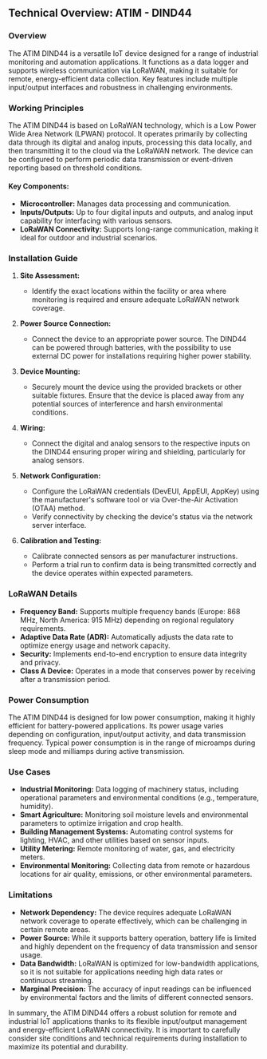 ## Technical Overview: ATIM - DIND44

### Overview

The ATIM DIND44 is a versatile IoT device designed for a range of industrial monitoring and automation applications. It functions as a data logger and supports wireless communication via LoRaWAN, making it suitable for remote, energy-efficient data collection. Key features include multiple input/output interfaces and robustness in challenging environments.

### Working Principles

The ATIM DIND44 is based on LoRaWAN technology, which is a Low Power Wide Area Network (LPWAN) protocol. It operates primarily by collecting data through its digital and analog inputs, processing this data locally, and then transmitting it to the cloud via the LoRaWAN network. The device can be configured to perform periodic data transmission or event-driven reporting based on threshold conditions.

#### Key Components:
- **Microcontroller:** Manages data processing and communication.
- **Inputs/Outputs:** Up to four digital inputs and outputs, and analog input capability for interfacing with various sensors.
- **LoRaWAN Connectivity:** Supports long-range communication, making it ideal for outdoor and industrial scenarios.

### Installation Guide

1. **Site Assessment:**
   - Identify the exact locations within the facility or area where monitoring is required and ensure adequate LoRaWAN network coverage.

2. **Power Source Connection:**
   - Connect the device to an appropriate power source. The DIND44 can be powered through batteries, with the possibility to use external DC power for installations requiring higher power stability.

3. **Device Mounting:**
   - Securely mount the device using the provided brackets or other suitable fixtures. Ensure that the device is placed away from any potential sources of interference and harsh environmental conditions.

4. **Wiring:**
   - Connect the digital and analog sensors to the respective inputs on the DIND44 ensuring proper wiring and shielding, particularly for analog sensors.

5. **Network Configuration:**
   - Configure the LoRaWAN credentials (DevEUI, AppEUI, AppKey) using the manufacturer's software tool or via Over-the-Air Activation (OTAA) method.
   - Verify connectivity by checking the device's status via the network server interface.

6. **Calibration and Testing:**
   - Calibrate connected sensors as per manufacturer instructions.
   - Perform a trial run to confirm data is being transmitted correctly and the device operates within expected parameters.

### LoRaWAN Details

- **Frequency Band:** Supports multiple frequency bands (Europe: 868 MHz, North America: 915 MHz) depending on regional regulatory requirements.
- **Adaptive Data Rate (ADR):** Automatically adjusts the data rate to optimize energy usage and network capacity.
- **Security:** Implements end-to-end encryption to ensure data integrity and privacy.
- **Class A Device:** Operates in a mode that conserves power by receiving after a transmission period.

### Power Consumption

The ATIM DIND44 is designed for low power consumption, making it highly efficient for battery-powered applications. Its power usage varies depending on configuration, input/output activity, and data transmission frequency. Typical power consumption is in the range of microamps during sleep mode and milliamps during active transmission.

### Use Cases

- **Industrial Monitoring:** Data logging of machinery status, including operational parameters and environmental conditions (e.g., temperature, humidity).
- **Smart Agriculture:** Monitoring soil moisture levels and environmental parameters to optimize irrigation and crop health.
- **Building Management Systems:** Automating control systems for lighting, HVAC, and other utilities based on sensor inputs.
- **Utility Metering:** Remote monitoring of water, gas, and electricity meters.
- **Environmental Monitoring:** Collecting data from remote or hazardous locations for air quality, emissions, or other environmental parameters.

### Limitations

- **Network Dependency:** The device requires adequate LoRaWAN network coverage to operate effectively, which can be challenging in certain remote areas.
- **Power Source:** While it supports battery operation, battery life is limited and highly dependent on the frequency of data transmission and sensor usage.
- **Data Bandwidth:** LoRaWAN is optimized for low-bandwidth applications, so it is not suitable for applications needing high data rates or continuous streaming.
- **Marginal Precision:** The accuracy of input readings can be influenced by environmental factors and the limits of different connected sensors.

In summary, the ATIM DIND44 offers a robust solution for remote and industrial IoT applications thanks to its flexible input/output management and energy-efficient LoRaWAN connectivity. It is important to carefully consider site conditions and technical requirements during installation to maximize its potential and durability.